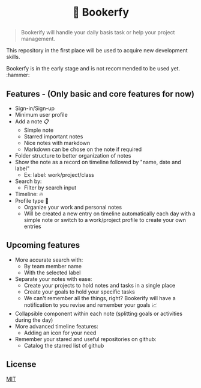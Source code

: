 # <p align="center">:bookmark_tabs: Bookerfy</p>

  
>Bookerify will handle your daily basis task or help your project management.
  
<p>This repository in the first place will be used to acquire new development skills.</p>

<p>Bookerfy is in the early stage and is not recommended to be used yet. :hammer: </p>      

## Features - (Only basic and core features for now)

- Sign-in/Sign-up
- Minimum user profile
- Add a note :clipboard:
  - Simple note
  - Starred important notes
  - Nice notes with markdown
  - Markdown can be chose on the note if required
- Folder structure to better organization of notes
- Show the note as a record on timeline followed by "name, date and label"
  - Ex: label: work/project/class
- Search by:
  - Filter by search input
- Timeline: :fire:
- Profile type :rocket:
  - Organize your work and personal notes
  - Will be created a new entry on timeline automatically each day with a simple note or switch to a work/project profile to create your own entries 
 

## Upcoming features

- More accurate search with:
  - By team member name
  - With the selected label
- Separate your notes with ease:
  - Create your projects to hold notes and tasks in a single place
  - Create your goals to hold your specific tasks
  - We can't remember all the things, right? Bookerify will have a notification to you revise and remember your goals :chart_with_upwards_trend:
- Collapsible component within each note (splitting goals or activities during the day)
- More advanced timeline features:
  - Adding an icon for your need
 - Remember your stared and useful repositories on github:
    - Catalog the starred list of github

## License

[MIT](https://github.com/Nn0Team/bookerify/blob/master/LICENSE)

